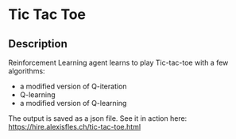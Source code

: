 # Tic Tac Toe

## Description

Reinforcement Learning agent learns to play Tic-tac-toe with a few algorithms:
- a modified version of Q-iteration
- Q-learning
- a modified version of Q-learning

The output is saved as a json file. See it in action here:
https://hire.alexisfles.ch/tic-tac-toe.html